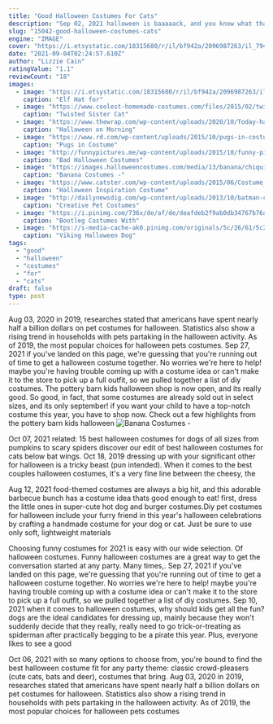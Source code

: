 ```yaml
---
title: "Good Halloween Costumes For Cats"
description: "Sep 02, 2021 halloween is baaaaack, and you know what that means: coming up with some seriously amazing costume ideas. Sure, you can go solo on the big night, but group halloween costumes"
slug: "15042-good-halloween-costumes-cats"
engine: "IMAGE"
cover: "https://i.etsystatic.com/18315680/r/il/bf942a/2096987263/il_794xN.2096987263_288o.jpg"
date: "2021-09-04T02:24:57.610Z"
author: "Lizzie Cain"
ratingValue: "1.1"
reviewCount: "18"
images:
  - image: "https://i.etsystatic.com/18315680/r/il/bf942a/2096987263/il_794xN.2096987263_288o.jpg"
    caption: "Elf Hat for"
  - image: "https://www.coolest-homemade-costumes.com/files/2015/02/twisted-sister-139055.jpg"
    caption: "Twisted Sister Cat"
  - image: "https://www.thewrap.com/wp-content/uploads/2020/10/Today-halloween.jpg"
    caption: "Halloween on Morning"
  - image: "https://www.rd.com/wp-content/uploads/2015/10/pugs-in-costumes-leather-pug.jpg"
    caption: "Pugs in Costume"
  - image: "http://funnypictures.me/wp-content/uploads/2015/10/funny-pictures-bad-halloween-costumes-SHomer-Simpson.jpg"
    caption: "Bad Halloween Costumes"
  - image: "https://images.halloweencostumes.com/media/13/banana/chiquita-banana-dog-costume.jpg"
    caption: "Banana Costumes -"
  - image: "https://www.catster.com/wp-content/uploads/2015/06/Costume_Thumbnail_Story1.jpg"
    caption: "Halloween Inspiration Costume"
  - image: "http://dailynewsdig.com/wp-content/uploads/2013/10/batman-cat.jpg"
    caption: "Creative Pet Costumes"
  - image: "https://i.pinimg.com/736x/de/af/de/deafdeb2f9ab0db34767b76a9c82742e.jpg"
    caption: "Bootleg Costumes With"
  - image: "https://s-media-cache-ak0.pinimg.com/originals/5c/26/61/5c266124ca96f851edfcd168e0245487.jpg"
    caption: "Viking Halloween Dog"
tags:
  - "good"
  - "halloween"
  - "costumes"
  - "for"
  - "cats"
draft: false
type: post
---
```


Aug 03, 2020 in 2019, researches stated that americans have spent nearly half a billion dollars on pet costumes for halloween. Statistics also show a rising trend in households with pets partaking in the halloween activity. As of 2019, the most popular choices for halloween pets costumes. Sep 27, 2021 if you've landed on this page, we're guessing that you're running out of time to get a halloween costume together. No worries  we're here to help! maybe you're having trouble coming up with a costume idea or can't make it to the store to pick up a full outfit, so we pulled together a list of diy costumes. The pottery barn kids halloween shop is now open, and its really good. So good, in fact, that some costumes are already sold out in select sizes, and its only september! if you want your child to have a top-notch costume this year, you have to shop now. Check out a few highlights from the pottery barn kids halloween
![Banana Costumes -](https://images.halloweencostumes.com/media/13/banana/chiquita-banana-dog-costume.jpg "Banana Costumes -")

Oct 07, 2021 related: 15 best halloween costumes for dogs of all sizes  from pumpkins to scary spiders discover our edit of best halloween costumes for cats below bat wings. Oct 18, 2019 dressing up with your significant other for halloween is a tricky beast (pun intended). When it comes to the best couples halloween costumes, it&#39;s a very fine line between the cheesy, the
<!--inArticleAds-->

<!--galleryOne-->

Aug 12, 2021 food-themed costumes are always a big hit, and this adorable barbecue bunch has a costume idea thats good enough to eat! first, dress the little ones in super-cute hot dog and burger costumes.Diy pet costumes for halloween include your furry friend in this year's halloween celebrations by crafting a handmade costume for your dog or cat. Just be sure to use only soft, lightweight materials
<!--inArticleAds-->

<!--galleryTwo-->

Choosing funny costumes for 2021 is easy with our wide selection. Of halloween costumes. Funny halloween costumes are a great way to get the conversation started at any party. Many times,. Sep 27, 2021 if you've landed on this page, we're guessing that you're running out of time to get a halloween costume together. No worries  we're here to help! maybe you're having trouble coming up with a costume idea or can't make it to the store to pick up a full outfit, so we pulled together a list of diy costumes. Sep 10, 2021 when it comes to halloween costumes, why should kids get all the fun?dogs are the ideal candidates for dressing up, mainly because they won't suddenly decide that they really, really need to go trick-or-treating as spiderman after practically begging to be a pirate this year. Plus, everyone likes to see a good
<!--galleryThree-->

Oct 06, 2021 with so many options to choose from, you're bound to find the best halloween costume fit for any party theme: classic crowd-pleasers (cute cats, bats and deer), costumes that bring. Aug 03, 2020 in 2019, researches stated that americans have spent nearly half a billion dollars on pet costumes for halloween. Statistics also show a rising trend in households with pets partaking in the halloween activity. As of 2019, the most popular choices for halloween pets costumes